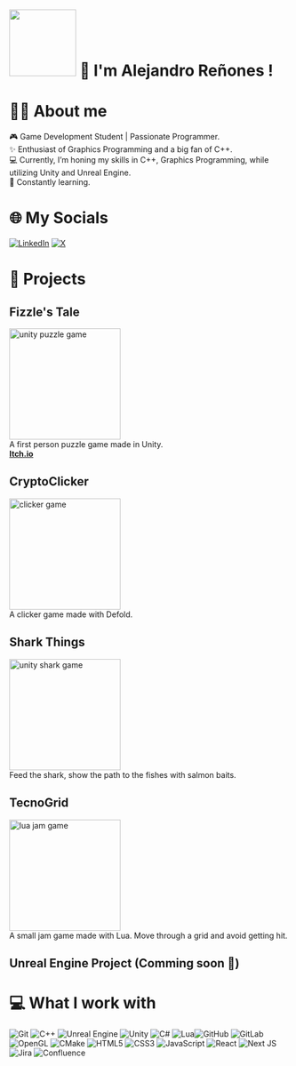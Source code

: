 # <img src ="https://media4.giphy.com/media/v1.Y2lkPTc5MGI3NjExaGhsczlqcDRqMzE3eGxweHJlajR1bG85MzdmdHY4a29ha3ZqeGV6ZSZlcD12MV9pbnRlcm5hbF9naWZfYnlfaWQmY3Q9cw/HeXxzVOv63qQnz98yf/giphy.gif" width="120" /> 👋 I'm Alejandro Reñones !

# 👨‍💻 About me
 🎮 Game Development Student | Passionate Programmer.<br>✨ Enthusiast of Graphics Programming and a big fan of C++.<br>💻 Currently, I’m honing my skills in C++, Graphics Programming, while utilizing Unity and Unreal Engine.<br>🌱 Constantly learning.<br>

# 🌐 My Socials
[![LinkedIn](https://img.shields.io/badge/LinkedIn-%230077B5.svg?logo=linkedin&logoColor=white)](https://linkedin.com/in/arenonesf)
[![X](https://img.shields.io/badge/X-black.svg?logo=X&logoColor=white)](https://x.com/arenonesf) 

# 🚀 Projects

## Fizzle's Tale
<a href="https://www.youtube.com/watch?v=QX2A5CwrAOc"><img src="https://img.itch.zone/aW1hZ2UvMjc4ODg3Mi8xNjY3NjE1MC5wbmc=/original/Rh1V5o.png" alt="unity puzzle game" width="200"/></a><br> A first person puzzle game made in Unity.<br>
**[Itch.io](https://clockworkhuman.itch.io/fizzles-tale)**

## CryptoClicker
<a href="https://demmiurge.itch.io/cryptoclicker"><img src="https://img.itch.zone/aW1hZ2UvMTk0MTk2MC8xMTQxNjczNS5wbmc=/original/MO%2BKgA.png" alt="clicker game" width="200"/></a><br> A clicker game made with Defold.

## Shark Things
<a href="https://demmiurge.itch.io/shark-things"><img src="https://img.itch.zone/aW1hZ2UvMTk0NTY4NS8xMTQ2MzY2MC5wbmc=/original/lquylO.png" alt="unity shark game" width="200"/></a><br> Feed the shark, show the path to the fishes with salmon baits.

## TecnoGrid
<a href="https://marcorf.itch.io/tecnogrid"><img src="https://img.itch.zone/aW1nLzc0NDY2MDUuanBn/original/kFJX89.jpg" alt="lua jam game" width="200"/></a><br> A small jam game made with Lua. Move through a grid and avoid getting hit.

## Unreal Engine Project (Comming soon 👀)

# 💻 What I work with
![Git](https://img.shields.io/badge/git-%23F05033.svg?style=for-the-badge&logo=git&logoColor=white) ![C++](https://img.shields.io/badge/c++-%2300599C.svg?style=for-the-badge&logo=c%2B%2B&logoColor=white) ![Unreal Engine](https://img.shields.io/badge/unrealengine-%23313131.svg?style=for-the-badge&logo=unrealengine&logoColor=white) ![Unity](https://img.shields.io/badge/unity-%23000000.svg?style=for-the-badge&logo=unity&logoColor=white) ![C#](https://img.shields.io/badge/c%23-%23239120.svg?style=for-the-badge&logo=csharp&logoColor=white) ![Lua](https://img.shields.io/badge/lua-%232C2D72.svg?style=for-the-badge&logo=lua&logoColor=white)![GitHub](https://img.shields.io/badge/github-%23121011.svg?style=for-the-badge&logo=github&logoColor=white) ![GitLab](https://img.shields.io/badge/gitlab-%23181717.svg?style=for-the-badge&logo=gitlab&logoColor=white) ![OpenGL](https://img.shields.io/badge/OpenGL-%23FFFFFF.svg?style=for-the-badge&logo=opengl) ![CMake](https://img.shields.io/badge/CMake-%23008FBA.svg?style=for-the-badge&logo=cmake&logoColor=white) ![HTML5](https://img.shields.io/badge/html5-%23E34F26.svg?style=for-the-badge&logo=html5&logoColor=white) ![CSS3](https://img.shields.io/badge/css3-%231572B6.svg?style=for-the-badge&logo=css3&logoColor=white) ![JavaScript](https://img.shields.io/badge/javascript-%23323330.svg?style=for-the-badge&logo=javascript&logoColor=%23F7DF1E) ![React](https://img.shields.io/badge/react-%2320232a.svg?style=for-the-badge&logo=react&logoColor=%2361DAFB) ![Next JS](https://img.shields.io/badge/Next-black?style=for-the-badge&logo=next.js&logoColor=white)![Jira](https://img.shields.io/badge/jira-%230A0FFF.svg?style=for-the-badge&logo=jira&logoColor=white) ![Confluence](https://img.shields.io/badge/confluence-%23172BF4.svg?style=for-the-badge&logo=confluence&logoColor=white)
